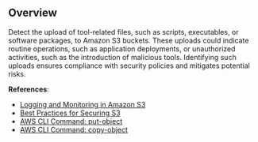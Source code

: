 ## Overview

Detect the upload of tool-related files, such as scripts, executables, or software packages, to Amazon S3 buckets. These uploads could indicate routine operations, such as application deployments, or unauthorized activities, such as the introduction of malicious tools. Identifying such uploads ensures compliance with security policies and mitigates potential risks.

**References**:
- [Logging and Monitoring in Amazon S3](https://docs.aws.amazon.com/AmazonS3/latest/userguide/MonitoringOverview.html)
- [Best Practices for Securing S3](https://docs.aws.amazon.com/AmazonS3/latest/userguide/security-best-practices.html)
- [AWS CLI Command: put-object](https://awscli.amazonaws.com/v2/documentation/api/latest/reference/s3api/put-object.html)
- [AWS CLI Command: copy-object](https://awscli.amazonaws.com/v2/documentation/api/latest/reference/s3api/copy-object.html)
